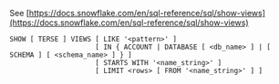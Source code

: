 See [https://docs.snowflake.com/en/sql-reference/sql/show-views](https://docs.snowflake.com/en/sql-reference/sql/show-views)
```
SHOW [ TERSE ] VIEWS [ LIKE '<pattern>' ]
                     [ IN { ACCOUNT | DATABASE [ <db_name> ] | [ SCHEMA ] [ <schema_name> ] } ]
                     [ STARTS WITH '<name_string>' ]
                     [ LIMIT <rows> [ FROM '<name_string>' ] ]
```
